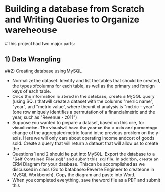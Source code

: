 # Building a database from Scratch and Writing Queries to Organize wareheouse
#This project had two major parts:
## 1) Data Wrangling 
##2) Creating database using MySQL 
 - Normalize  the  dataset.   Identify  and  list  the  tables  that  should  be  created,  the  types  ofcolumns for each table, as well as the primary and foreign keys of each table.
 - Once  the  information  is  stored  in  the  database,  create  a  MySQL  query  (using  SQL)  thatwill create a dataset with the columns "metric name", "year", and "metric value", where theunit of analysis is "metric - year" (one row uniquely identifies a permutation of a financialmetric and the year, such as "Revenue - 2011")
 - Suppose you wanted to prepare a dataset, based on this one, for visualization.  The visualwill have the year on the x-axis and percentage change of the aggregated metric found inthe previous problem on the y-axis.  Here we will only care about operating income andcost of goods sold. Create a query that will return a dataset that will allow us to create the
 - Questions 1 and 2 should be put into MySQL. Export the database to a "Self Contained File(.sql)" and submit this .sql file. In addition, create an ERM Diagram for your database. Thiscan be accomplished as we discussed in class (Go to Database>Reverse Engineer to createone in MySQL Workbench). Copy the diagram and paste into Word.
 - When you completed everything, save the word file as a PDF and submit this
